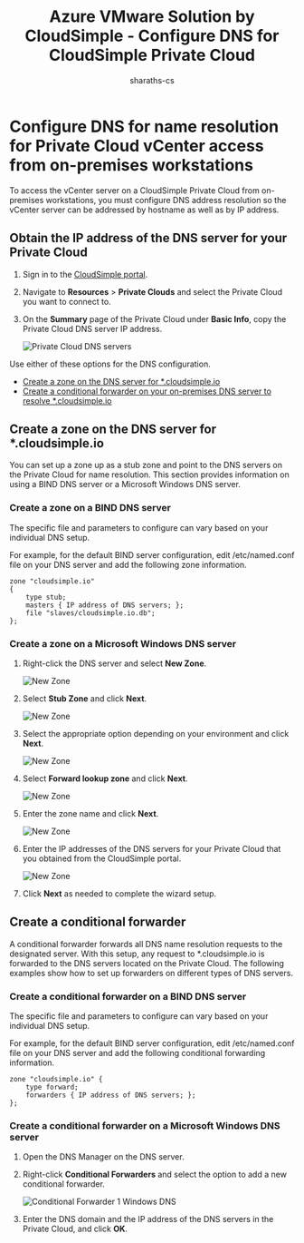 ﻿--- 
title: Azure VMware Solution by CloudSimple - Configure DNS for CloudSimple Private Cloud
description: Describes how to set up DNS name resolution for access to vCenter server on a CloudSimple Private Cloud from on-premises workstations
author: sharaths-cs 
ms.author: b-shsury 
ms.date: 08/14/2019 
ms.topic: article 
ms.service: azure-vmware-cloudsimple 
ms.reviewer: cynthn 
manager: dikamath 
---
# Configure DNS for name resolution for Private Cloud vCenter access from on-premises workstations

To access the vCenter server on a CloudSimple Private Cloud from on-premises workstations, you must configure DNS address resolution so the vCenter server can be addressed by hostname as well as by IP address.

## Obtain the IP address of the DNS server for your Private Cloud

1. Sign in to the [CloudSimple portal](access-cloudsimple-portal.md).

2. Navigate to **Resources** > **Private Clouds** and select the Private Cloud you want to connect to.

3. On the **Summary** page of the Private Cloud under **Basic Info**, copy the Private Cloud DNS server IP address.

    ![Private Cloud DNS servers](media/private-cloud-dns-server.png)


Use either of these options for the DNS configuration.

* [Create a zone on the DNS server for *.cloudsimple.io](#create-a-zone-on-a-microsoft-windows-dns-server)
* [Create a conditional forwarder on your on-premises DNS server to resolve *.cloudsimple.io](#create-a-conditional-forwarder)

## Create a zone on the DNS server for *.cloudsimple.io

You can set up a zone up as a stub zone and point to the DNS servers on the Private
Cloud for name resolution. This section provides information on using a BIND DNS server or a Microsoft Windows DNS server.

### Create a zone on a BIND DNS server

The specific file and parameters to configure can vary based on your individual
DNS setup.

For example, for the default BIND server configuration, edit
/etc/named.conf file on your DNS server and add the following zone information.

```
zone "cloudsimple.io"
{
    type stub;
    masters { IP address of DNS servers; };
    file "slaves/cloudsimple.io.db";
};
```

### Create a zone on a Microsoft Windows DNS server

1. Right-click the DNS server and select **New Zone**. 
  
    ![New Zone](media/DNS01.png)
2. Select **Stub Zone** and click **Next**.

    ![New Zone](media/DNS02.png)
3. Select the appropriate option depending on your environment and click **Next**.

    ![New Zone](media/DNS03.png)
4. Select **Forward lookup zone** and click **Next**.

    ![New Zone](media/DNS01.png)
5. Enter the zone name and click **Next**.

    ![New Zone](media/DNS05.png)
6. Enter the IP addresses of the DNS servers for your Private Cloud that you obtained
from the CloudSimple portal.

    ![New Zone](media/DNS06.png)
7. Click **Next** as needed to complete the wizard setup.

## Create a conditional forwarder

A conditional forwarder forwards all DNS name resolution requests to the designated server. With this setup, any request to *.cloudsimple.io is forwarded to the DNS servers located on the Private Cloud. The following examples show how to set up
forwarders on different types of DNS servers.

### Create a conditional forwarder on a BIND DNS server

The specific file and parameters to configure can vary based on your individual DNS setup.

For example, for the default BIND server configuration, edit
/etc/named.conf file on your DNS server and add the following conditional forwarding
information.

```
zone "cloudsimple.io" {
    type forward;
    forwarders { IP address of DNS servers; };
};
```

### Create a conditional forwarder on a Microsoft Windows DNS server

1. Open the DNS Manager on the DNS server.
2. Right-click **Conditional Forwarders** and select the option to add a new conditional forwarder.

    ![Conditional Forwarder 1 Windows DNS](media/DNS08.png)
3. Enter the DNS domain and the IP address of the DNS servers in the Private Cloud, and click **OK**.
